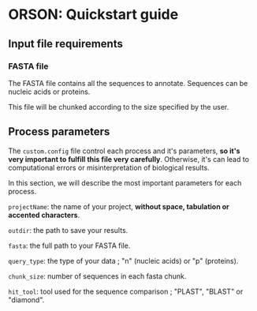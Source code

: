 # ORSON: Quickstart guide

## Input file requirements

### FASTA file

The FASTA file contains all the sequences to annotate. Sequences can be nucleic acids or proteins.

This file will be chunked according to the size specified by the user.

## Process parameters

The `custom.config` file control each process and it's parameters, **so it's very important to fulfill this file very carefully**. Otherwise, it's can lead to computational errors or misinterpretation of biological results.

In this section, we will describe the most important parameters for each process.

```projectName```: the name of your project, **without space, tabulation or accented characters**.

```outdir```: the path to save your results.

```fasta```: the full path to your FASTA file. 

```query_type```: the type of your data ; "n" (nucleic acids) or "p" (proteins).

```chunk_size```: number of sequences in each fasta chunk.

```hit_tool```: tool used for the sequence comparison ; "PLAST", "BLAST" or "diamond".

